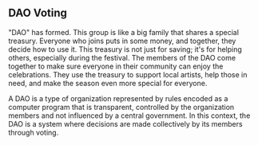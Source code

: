 ## DAO Voting
"DAO" has formed. This group is like a big family that shares a special treasury. Everyone who joins puts in some money, and together, they decide how to use it. This treasury is not just for saving; it's for helping others, especially during the festival. The members of the DAO come together to make sure everyone in their community can enjoy the celebrations. They use the treasury to support local artists, help those in need, and make the season even more special for everyone.

A DAO is a type of organization represented by rules encoded as a computer program that is transparent, controlled by the organization members and not influenced by a central government. In this context, the DAO is a system where decisions are made collectively by its members through voting.